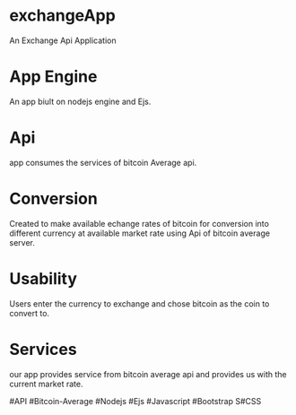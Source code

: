 # exchangeApp

An Exchange Api Application 

# App Engine

An app biult on nodejs engine and Ejs. 

# Api

app consumes the services of bitcoin Average api.

# Conversion

Created to make available echange rates of bitcoin for conversion into different currency at available market rate using Api of bitcoin average server. 

# Usability

Users enter the currency to exchange and chose bitcoin as the coin to convert to.

# Services

our app provides service from bitcoin average api and provides us with the current market rate.

#API 
#Bitcoin-Average 
#Nodejs 
#Ejs 
#Javascript 
#Bootstrap 
S#CSS